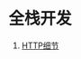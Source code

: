 ﻿# 全栈开发 #

1. [HTTP细节](https://whjin.github.io/full-stack-development/posts/HTTP%E7%BB%86%E8%8A%82.html)